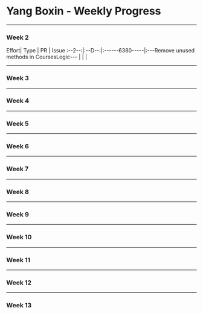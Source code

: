 # Yang Boxin - Weekly Progress

---

### Week 2

Effort| Type | PR | Issue
:--2--:|:--D--:|:------6380-----|:---Remove unused methods in CoursesLogic---
| | |

---

### Week 3

---

### Week 4

---

### Week 5

---

### Week 6

---

### Week 7

---

### Week 8

---

### Week 9

---

### Week 10

---

### Week 11

---

### Week 12

---

### Week 13

